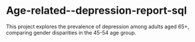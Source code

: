 # Age-related--depression-report-sql
This project explores the prevalence of depression among adults aged 65+, comparing gender disparities in the 45-54 age group. 
